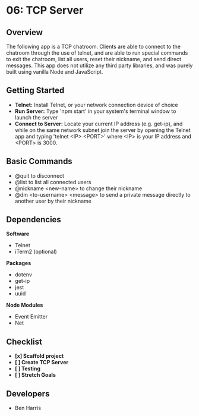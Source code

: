 
# 06: TCP Server
## Overview
The following app is a TCP chatroom. Clients are able to connect to the chatroom through the use of telnet, and are able to run special commands to exit the chatroom, list all users, reset their nickname, and send direct messages. This app does not utilize any third party libraries, and was purely built using vanilla Node and JavaScript.

## Getting Started
- **Telnet:** Install Telnet, or your network connection device of choice
- **Run Server:** Type 'npm start' in your system's terminal window to launch the server
- **Connect to Server:** Locate your current IP address (e.g. get-ip), and while on the same network subnet join the server by opening the Telnet app and typing 'telnet \<IP> \<PORT>' where \<IP> is your IP address and \<PORT> is 3000.

## Basic Commands
  - @quit to disconnect
  - @list to list all connected users
  - @nickname \<new-name> to change their nickname
  - @dm \<to-username> \<message> to send a private message directly to another user by their nickname

## Dependencies
**Software**
- Telnet
- iTerm2 (optional)

**Packages**
- dotenv
- get-ip
- jest
- uuid

**Node Modules**
- Event Emitter
- Net

## Checklist
- **[x] Scaffold project**
- **[ ] Create TCP Server**
- **[ ] Testing**
- **[ ] Stretch Goals**

## Developers
- Ben Harris
